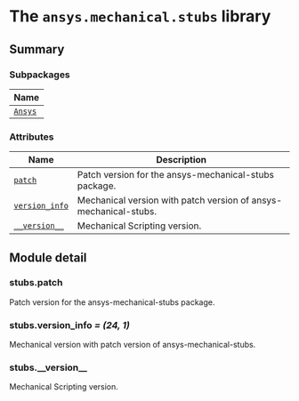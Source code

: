 # The `ansys.mechanical.stubs` library

<a id="summary"></a>

## Summary

### Subpackages

| Name |
| ----------------------------------------------------------------- |
| [`Ansys`](Ansys/index.md#module-ansys.mechanical.stubs.Ansys) |

### Attributes

| Name | Description |
|---------------------------------------|------------------------------------------------------------------|
| [`patch`](#stubs.patch)               | Patch version for the ansys-mechanical-stubs package.            |
| [`version_info`](#stubs.version_info) | Mechanical version with patch version of ansys-mechanical-stubs. |
| [`__version__`](#stubs.__version__)   | Mechanical Scripting version.                                    |

<a id="module-detail"></a>

## Module detail

<a id="stubs.patch"></a>

### stubs.patch

Patch version for the ansys-mechanical-stubs package.

<!-- !! processed by numpydoc !! -->

<a id="stubs.version_info"></a>

### stubs.version_info *= (24, 1)*

Mechanical version with patch version of ansys-mechanical-stubs.

<!-- !! processed by numpydoc !! -->

<a id="stubs.__version__"></a>

### stubs.\_\_version_\_

Mechanical Scripting version.

<!-- !! processed by numpydoc !! -->
